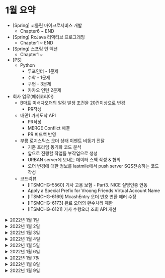 # 1월 요약
- [Spring] 코틀린 마이크로서비스 개발 
  - Chapter6 ~ END
- [Spring] RxJava 리액티브 프로그래밍 
  - Chapter1 ~ END
- [Spring] 스프링 인 액션
  - Chapter1 ~ 
- [PS] 
  - Python
    - 투포인터 - 1문제
    - 수학 - 1문제
    - 구현 - 3문제
    - 카카오 인턴 2문제
- 회사 업무(메쉬코리아)
  - B마트 미배차오더의 알람 발생 조건을 20건이상으로 변경
    - PR작성
  - 배민1 가게도착 API 
    - PR작성
    - MERGE Conflict 해결
    - PR 피드백 반영
  - 부릉 로지스틱스 오더 상태 이벤트 비동기 전달
    - 기존 프라임 동기화 코드 분석
    - 앞으로 진행할 작업들 부작업으로 생성
    - URBAN server에 보내는 데이터 스펙 작성 & 협의
    - 오더 변경에 대한 정보를 lastmile에서 push server SQS전송하는 코드 작성
  - 코드리뷰
    - [ITSMCHG-5560] 기사 고용 보험 - Part3. NICE 실명인증 연동
    - Apply a Special Prefix for Vroong Friends Virtual Account Name
    - [ITSMCHG-6169] McashEntry 오더 번호 변환 에러 수정
    - [ITSMCHG-6173] 완료 오더의 환수처리 제한
    - [ITSMCHG-6121] 기사 수행오더 조회 API 개선

<details> <summary>2022년 1월 1일</summary>

## 회사 업무

## 개인 공부
- [PS] python
  - 두포인터 알고리즘 1문제
- [Spring] 코틀린 마이크로서비스 개발 
  - 6.리액티브 스프링 데이터 (0% -> 100%) 
  - 7.도커 만들기 (0% -> 100%) 
  - 8.마이크로서비스 확장 (0% -> 100%) 
  - 9.스프링 마이크로서비스 테스트 (0% -> 100%) 

</details>

<details> <summary>2022년 1월 2일</summary>

## 회사 업무

## 개인 공부
- [PS] python
  - 수학 알고리즘 1문제
- [Spring] 코틀린 마이크로서비스 개발 
  - 10.마이크로서비스 모니터링 (0% -> 100%)
  - 11.마이크로서비스 배포 (0% -> 100%)
  - 12.모범사례 (0% -> 100%)
- [Spring] RxJava 리액티브 프로그래밍 
  - 1.RxJava의 기본 (0% -> 50%)

</details>

<details> <summary>2022년 1월 3일</summary>

## 회사 업무
- B마트 미배차오더의 알람 발생 조건을 20건이상으로 변경
  - PR작성
- 배민1 가게도착 API 
  - PR작성 
- 코드리뷰
  - [ITSMCHG-5560] 기사 고용 보험 - Part3. NICE 실명인증 연동

## 개인 공부
- [PS] python
  - 구현 알고리즘 1문제
- [Spring] RxJava 리액티브 프로그래밍 
  - 1.RxJava의 기본 (50% -> 70%)

</details>

<details> <summary>2022년 1월 4일</summary>

## 회사 업무
- 배민1 가게도착 API 
  - MERGE Conflict 해결
- 부릉 로지스틱스 오더 상태 이벤트 비동기 전달
  - 기존 프라임 동기화 코드 분석
  - 앞으로 진행할 작업들 부작업으로 생성
- 코드리뷰
  - [ITSMCHG-6108] Apply a Special Prefix for Vroong Friends Virtual Account Name
  - Hotfix - removeAgent, updateAgent(unemployed)시 고용보험 있는지 확인 유효성

## 개인 공부
- [PS] python
  - 구현 알고리즘 1문제
- [Spring] RxJava 리액티브 프로그래밍 
  - 1.RxJava의 기본 (70% -> 100%)

</details>

<details> <summary>2022년 1월 5일</summary>

## 회사 업무
- 부릉 로지스틱스 오더 상태 이벤트 비동기 전달
  - URBAN server에 보내는 데이터 스펙 작성
- 코드리뷰
  - [ITSMCHG-6169] McashEntry 오더 번호 변환 에러 수정

## 개인 공부
- [PS] python
  - 구현 알고리즘 1문제
- [Spring] RxJava 리액티브 프로그래밍 
  - 2.RxJava를 사용하는 데 필요한 배경 지식 (0% -> 100%)

</details>

<details> <summary>2022년 1월 6일</summary>

## 회사 업무
- 부릉 로지스틱스 오더 상태 이벤트 비동기 전달
  - URBAN server에 보내는 데이터 스펙 협의
- 배민1 가게도착 API
  - PR 피드백 반영
- 코드리뷰
  - [ITSMCHG-6173] 완료 오더의 환수처리 제한
  - [ITSMCHG-6121] 기사 수행오더 조회 API 개선

## 개인 공부
- [PS] python
  - 카카오 인턴 1문제
- [Spring] RxJava 리액티브 프로그래밍 
  - 3.RxJava의 메커니즘 (0% -> 100%)

</details>

<details> <summary>2022년 1월 7일</summary>

## 회사 업무
- 부릉 로지스틱스 오더 상태 이벤트 비동기 전달
  - 오더 변경에 대한 정보를 lastmile에서 push server SQS전송하는 코드 작성
- 배민1 가게도착 API
  - PR 피드백 반영

## 개인 공부
- [PS] python
  - 카카오 인턴 1문제
- [Spring] RxJava 리액티브 프로그래밍 
  - 4.Flowable 과 Oservable의 연산자 (0% -> 40%)

</details>

<details> <summary>2022년 1월 8일</summary>

## 회사 업무

## 개인 공부
- [PS] python
  - 정렬 1문제 
- [Spring] RxJava 리액티브 프로그래밍 
  - 4.Flowable 과 Oservable의 연산자 (40% -> 100%)
  - 5.Processor와 Subject (0% -> 100%)
  - 6.RxJava의 디버깅과 테스트 (0% -> 100%)

</details>

<details> <summary>2022년 1월 9일</summary>

## 회사 업무

## 개인 공부
- [PS] python
  - 구현 1문제 
- [Spring] 스프링 인 액션
  - 1.스프링 시작하기 (0% -> 100%)
  - 2.웹 애플리케이션 개발하기 (0% -> 20%) 

</details>